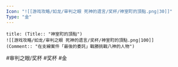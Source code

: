 ```yaml
---
Icon: "![[游戏攻略/如龙/审判之眼 死神的遗言/奖杯/神室町的頂點.png|30]]"
Type: "金"
---
```

```ad-common-gold-trophy
title: (Title:: "神室町的頂點")
![[游戏攻略/如龙/审判之眼 死神的遗言/奖杯/神室町的頂點.png|100]]
(Comment:: "在支線案件「最後的委託」戰勝挑戰八神的人物")
```

#审判之眼/奖杯 #奖杯 #金
